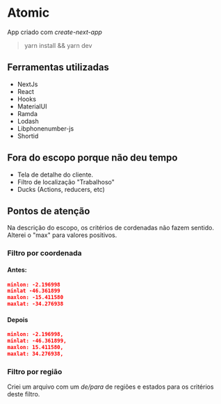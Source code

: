 # Atomic
App criado com *create-next-app*
> yarn install && yarn dev

## Ferramentas utilizadas
- NextJs
- React 
- Hooks
- MaterialUI
- Ramda
- Lodash
- Libphonenumber-js
- Shortid

## Fora do escopo porque não deu tempo
- Tela de detalhe do cliente.
- Filtro de localização "Trabalhoso"
- Ducks (Actions, reducers, etc)

## Pontos de atenção
Na descrição do escopo, os critérios de cordenadas não fazem sentido.
Alterei o "max" para valores positivos.

### Filtro por coordenada
#### Antes:
```json
minlon: -2.196998
minlat -46.361899
maxlon: -15.411580
maxlat: -34.276938
```

#### Depois
```json
minlon: -2.196998,
minlat: -46.361899,
maxlon: 15.411580,
maxlat: 34.276938,
```

### Filtro por região
Criei um arquivo com um *de/para* de regiões e estados para os critérios deste filtro.

